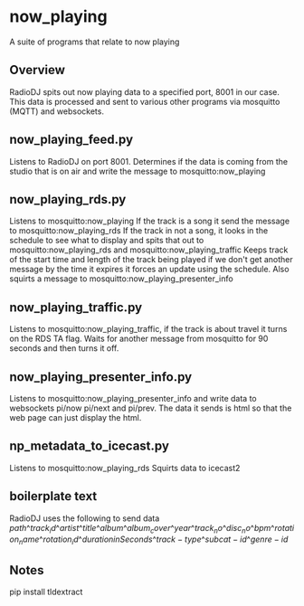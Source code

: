 # now_playing
A suite of programs that relate to now playing
## Overview
RadioDJ spits out now playing data to a specified port, 8001 in our case.
This data is processed and sent to various other programs via mosquitto (MQTT) and websockets.
## now_playing_feed.py
Listens to RadioDJ on port 8001.
Determines if the data is coming from the studio that is on air and write the message to mosquitto:now_playing
## now_playing_rds.py
Listens to mosquitto:now_playing
If the track is a song it send the message to mosquitto:now_playing_rds
If the track in not a song, it looks in the schedule to see what to display and spits that out to mosquitto:now_playing_rds and mosquitto:now_playing_traffic
Keeps track of the start time and length of the track being played if we don't get another message by the time it expires it forces an update using the schedule.
Also squirts a message to mosquitto:now_playing_presenter_info
## now_playing_traffic.py
Listens to mosquitto:now_playing_traffic, if the track is about travel it turns on the RDS TA flag.
Waits for another message from mosquitto for 90 seconds and then turns it off.
## now_playing_presenter_info.py
Listens to mosquitto:now_playing_presenter_info and write data to websockets pi/now pi/next and pi/prev.
The data it sends is html so that the web page can just display the html.
## np_metadata_to_icecast.py
Listens to mosquitto:now_playing_rds
Squirts data to icecast2

## boilerplate text
RadioDJ uses the following to send data
$path$^$track_id$^$artist$^$title$^$album$^$album_cover$^$year$^$track_no$^$disc_no$^$bpm$^$rotation_name$^$rotation_id$^$durationinSeconds$^$track-type$^$subcat-id$^$genre-id$
## Notes
pip install tldextract
